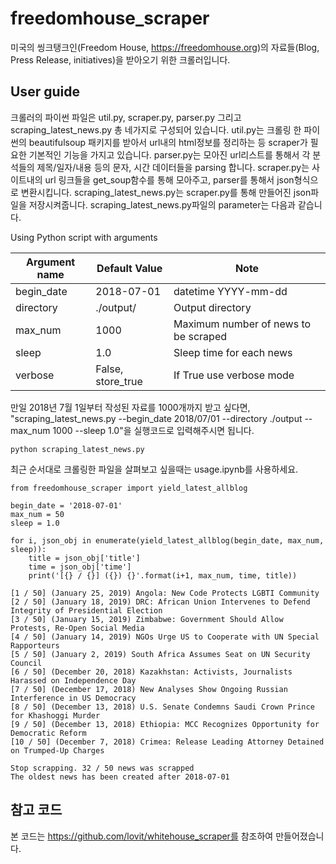 # freedomhouse_scraper

미국의 씽크탱크인(Freedom House, https://freedomhouse.org)의 자료들(Blog, Press Release, initiatives)을 받아오기 위한 크롤러입니다.

## User guide

크롤러의 파이썬 파일은 util.py, scraper.py, parser.py 그리고 scraping_latest_news.py 총 네가지로 구성되어 있습니다. 
util.py는 크롤링 한 파이썬의 beautifulsoup 패키지를 받아서 url내의 html정보를 정리하는 등 scraper가 필요한 기본적인 기능을 가지고 있습니다.
parser.py는 모아진 url리스트를 통해서 각 분석들의 제목/일자/내용 등의 문자, 시간 데이터들을 parsing 합니다.
scraper.py는 사이트내의 url 링크들을 get_soup함수를 통해 모아주고, parser를 통해서 json형식으로 변환시킵니다.
scraping_latest_news.py는 scraper.py를 통해 만들어진 json파일을 저장시켜줍니다. scraping_latest_news.py파일의 parameter는 다음과 같습니다.

Using Python script with arguments

| Argument name | Default Value | Note |
| --- | --- | --- |
| begin_date | 2018-07-01 | datetime YYYY-mm-dd |
| directory | ./output/ | Output directory |
| max_num | 1000 | Maximum number of news to be scraped |
| sleep | 1.0 | Sleep time for each news |
| verbose | False, store_true | If True use verbose mode |

만일 2018년 7월 1일부터 작성된 자료를 1000개까지 받고 싶다면, "scraping_latest_news.py --begin_date 2018/07/01 --directory ./output -- max_num 1000 --sleep 1.0"을 실행코드로 입력해주시면 됩니다.

```
python scraping_latest_news.py
```

최근 순서대로 크롤링한 파일을 살펴보고 싶을때는 usage.ipynb를 사용하세요.

```
from freedomhouse_scraper import yield_latest_allblog

begin_date = '2018-07-01'
max_num = 50
sleep = 1.0

for i, json_obj in enumerate(yield_latest_allblog(begin_date, max_num, sleep)):
    title = json_obj['title']
    time = json_obj['time']
    print('[{} / {}] ({}) {}'.format(i+1, max_num, time, title))
```
```
[1 / 50] (January 25, 2019) Angola: New Code Protects LGBTI Community 
[2 / 50] (January 18, 2019) DRC: African Union Intervenes to Defend Integrity of Presidential Election
[3 / 50] (January 15, 2019) Zimbabwe: Government Should Allow Protests, Re-Open Social Media
[4 / 50] (January 14, 2019) NGOs Urge US to Cooperate with UN Special Rapporteurs
[5 / 50] (January 2, 2019) South Africa Assumes Seat on UN Security Council  
[6 / 50] (December 20, 2018) Kazakhstan: Activists, Journalists Harassed on Independence Day
[7 / 50] (December 17, 2018) New Analyses Show Ongoing Russian Interference in US Democracy
[8 / 50] (December 13, 2018) U.S. Senate Condemns Saudi Crown Prince for Khashoggi Murder
[9 / 50] (December 13, 2018) Ethiopia: MCC Recognizes Opportunity for Democratic Reform
[10 / 50] (December 7, 2018) Crimea: Release Leading Attorney Detained on Trumped-Up Charges

Stop scrapping. 32 / 50 news was scrapped
The oldest news has been created after 2018-07-01
```


## 참고 코드

본 코드는 https://github.com/lovit/whitehouse_scraper를 참조하여 만들어졌습니다.
